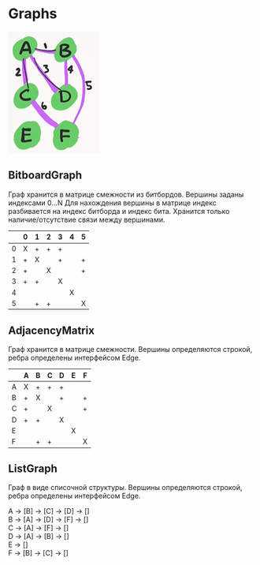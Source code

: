 # Graphs
![ ](https://github.com/letov/data-structures-and-algorithms-course/blob/main/19-Graphs/images/1.png?raw=true)
## BitboardGraph
Граф хранится в матрице смежности из битбордов. Вершины заданы индексами 0...N Для нахождения вершины в матрице индекс разбивается на индекс битборда и индекс бита. Хранится только наличие/отсутствие связи между вершинами.

|       |   0   |   1   |   2   |   3   |   4   |   5   |
|   -   |   -   |   -   |   -   |   -   |   -   |   -   |
|   0   |   X   |   +   |   +   |   +   |       |       |
|   1   |   +   |   X   |       |   +   |       |   +   |
|   2   |   +   |       |   X   |       |       |   +   |
|   3   |   +   |   +   |       |   X   |       |       |
|   4   |       |       |       |       |   X   |       |
|   5   |       |   +   |   +   |       |       |   X   |

## AdjacencyMatrix
Граф хранится в матрице смежности. Вершины определяются строкой, ребра определены интерфейсом Edge.

|       |   A   |   B   |   C   |   D   |   E   |   F   |
|   -   |   -   |   -   |   -   |   -   |   -   |   -   |
|   A   |   X   |   +   |   +   |   +   |       |       |
|   B   |   +   |   X   |       |   +   |       |   +   |
|   C   |   +   |       |   X   |       |       |   +   |
|   D   |   +   |   +   |       |   X   |       |       |
|   E   |       |       |       |       |   X   |       |
|   F   |       |   +   |   +   |       |       |   X   |

## ListGraph
Граф в виде списочной структуры. Вершины определяются строкой, ребра определены интерфейсом Edge.

A -> [B] -> [C] -> [D] -> []\
B -> [A] -> [D] -> [F] -> []\
C -> [A] -> [F] -> []\
D -> [A] -> [B] -> []\
E -> []\
F -> [B] -> [C] -> []
